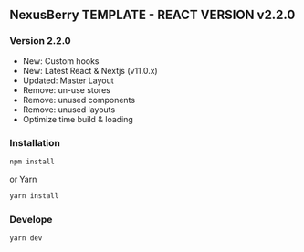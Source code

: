 ## NexusBerry TEMPLATE - REACT VERSION v2.2.0

### Version 2.2.0

- New: Custom hooks
- New: Latest React & Nextjs (v11.0.x)
- Updated: Master Layout
- Remove: un-use stores
- Remove: unused components
- Remove: unused layouts
- Optimize time build & loading

### Installation

```bash
npm install
```

or Yarn

```bash
yarn install
```

### Develope

```bash
yarn dev
```
